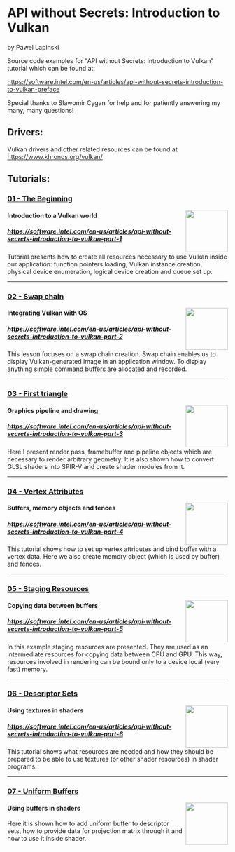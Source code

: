 # API without Secrets: Introduction to Vulkan
by Pawel Lapinski

Source code examples for "API without Secrets: Introduction to Vulkan" tutorial which can be found at:

https://software.intel.com/en-us/articles/api-without-secrets-introduction-to-vulkan-preface

Special thanks to Slawomir Cygan for help and for patiently answering my many, many questions!

## Drivers:

Vulkan drivers and other related resources can be found at https://www.khronos.org/vulkan/

## Tutorials:

### [01 - The Beginning](./Project/Tutorial01/)
<img src="./Document/Images/01 - The Beginning.png" height="96px" align="right">

#### Introduction to a Vulkan world
##### https://software.intel.com/en-us/articles/api-without-secrets-introduction-to-vulkan-part-1

Tutorial presents how to create all resources necessary to use Vulkan inside our application: function pointers loading, Vulkan instance creation, physical device enumeration, logical device creation and queue set up.

<hr>

### [02 - Swap chain](./Project/Tutorial02/)
<img src="./Document/Images/02 - Swap Chain.png" height="96px" align="right">

#### Integrating Vulkan with OS
##### https://software.intel.com/en-us/articles/api-without-secrets-introduction-to-vulkan-part-2

This lesson focuses on a swap chain creation. Swap chain enables us to display Vulkan-generated image in an application window. To display anything simple command buffers are allocated and recorded.

<hr>

### [03 - First triangle](./Project/Tutorial03/)
<img src="./Document/Images/03 - First Triangle.png" height="96px" align="right">

#### Graphics pipeline and drawing
##### https://software.intel.com/en-us/articles/api-without-secrets-introduction-to-vulkan-part-3

Here I present render pass, framebuffer and pipeline objects which are necessary to render arbitrary geometry. It is also shown how to convert GLSL shaders into SPIR-V and create shader modules from it.

<hr>

### [04 - Vertex Attributes](./Project/Tutorial04/)
<img src="./Document/Images/04 - Vertex Attributes.png" height="96px" align="right">

#### Buffers, memory objects and fences
##### https://software.intel.com/en-us/articles/api-without-secrets-introduction-to-vulkan-part-4

This tutorial shows how to set up vertex attributes and bind buffer with a vertex data. Here we also create memory object (which is used by buffer) and fences.

<hr>

### [05 - Staging Resources](./Project/Tutorial05/)
<img src="./Document/Images/05 - Staging Resources.png" height="96px" align="right">

#### Copying data between buffers
##### https://software.intel.com/en-us/articles/api-without-secrets-introduction-to-vulkan-part-5

In this example staging resources are presented. They are used as an intermediate resources for copying data between CPU and GPU. This way, resources involved in rendering can be bound only to a device local (very fast) memory.

<hr>

### [06 - Descriptor Sets](./Project/Tutorial06/)
<img src="./Document/Images/06 - Descriptor Sets.png" height="96px" align="right">

#### Using textures in shaders
##### https://software.intel.com/en-us/articles/api-without-secrets-introduction-to-vulkan-part-6

This tutorial shows what resources are needed and how they should be prepared to be able to use textures (or other shader resources) in shader programs.

<hr>

### [07 - Uniform Buffers](./Project/Tutorial07/)
<img src="./Document/Images/07 - Uniform Buffers.png" height="96px" align="right">

#### Using buffers in shaders

Here it is shown how to add uniform buffer to descriptor sets, how to provide data for projection matrix through it and how to use it inside shader.
